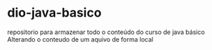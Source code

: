 # dio-java-basico
repositorio para armazenar todo o conteúdo do curso de java básico
Alterando o conteudo de um aquivo de forma local 